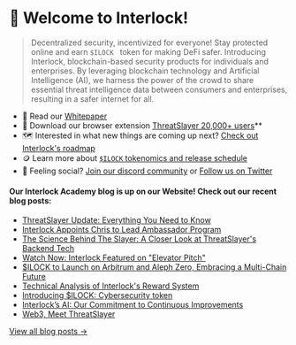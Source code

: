 # 👋 Welcome to Interlock!

> Decentralized security, incentivized for everyone! Stay protected online and earn ``$ILOCK `` token for making DeFi safer. Introducing Interlock, blockchain-based security products for individuals and enterprises. By leveraging blockchain technology and Artificial Intelligence (AI), we harness the power of the crowd to share essential threat intelligence data between consumers and enterprises,
resulting in a safer internet for all.

* :book: Read our [Whitepaper](https://docs.interlock.network/token/whitepaper.html)
* :jigsaw: Download our browser extension [ThreatSlayer 20,000+ users](https://chrome.google.com/webstore/detail/threatslayer/mgcmocglffknmbhhfjihifeldhghihpj)** 
* 🗺️ Interested in what new things are coming up next? [Check out Interlock's roadmap](https://docs.interlock.network/token/whitepaper.html#interlock-roadmap) 
* 🪙 Learn more about [`$ILOCK` tokenomics and release schedule](https://docs.interlock.network/token/supply.html)
* 🦩 Feeling social? [Join our discord community](https://bit.ly/intldiscord) or [Follow us on Twitter](https://bit.ly/ilocktwitter)

#### Our Interlock Academy blog is up on our Website! Check out our recent blog posts:

- [ThreatSlayer Update: Everything You Need to Know](https://www.interlock.network/blog/threatslayer-update-everything-you-need-to-know)
- [Interlock Appoints Chris to Lead Ambassador Program](https://www.interlock.network/blog/interlock-appoints-chris-to-lead-ambassador-program)
- [The Science Behind The Slayer: A Closer Look at ThreatSlayer's Backend Tech](https://www.interlock.network/blog/the-science-behind-the-slayer-a-closer-look-at-threatslayers-backend-tech)
- [Watch Now: Interlock Featured on "Elevator Pitch"](https://www.interlock.network/blog/watch-now-interlock-featured-on-elevator-pitch)
- [$ILOCK to Launch on Arbitrum and Aleph Zero, Embracing a Multi-Chain Future](https://www.interlock.network/blog/ilock-to-launch-on-arbitrum-and-aleph-zero-embracing-a-multi-chain-future)
- [Technical Analysis of Interlock's Reward System](https://www.interlock.network/post/ilock-technical-analysis-of-interlocks-reward-system)
- [Introducing $ILOCK: Cybersecurity token](https://www.interlock.network/post/introducing-ilock-cybersecurity-token)
- [Interlock’s AI: Our Commitment to Continuous Improvements](https://www.interlock.network/post/interlocks-ai-our-commitment-to-continuous-improvements)
- [Web3, Meet ThreatSlayer](https://www.interlock.network/post/web-3-meet-threatslayer)

[View all blog posts &rarr;](https://www.interlock.network/blogs)
